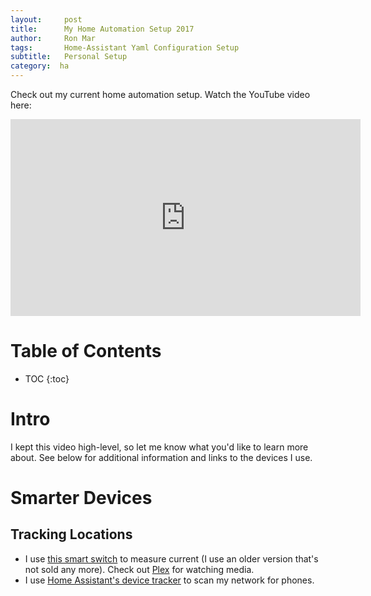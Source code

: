 ```yaml
---
layout:     post
title:      My Home Automation Setup 2017
author:     Ron Mar
tags: 		Home-Assistant Yaml Configuration Setup
subtitle:  	Personal Setup
category:  ha
---
```

<!-- Start Writing Below in Markdown -->

Check out my current home automation setup. Watch the YouTube video here:

<div align="center">
<iframe width="560" height="315"
src="https://www.youtube.com/embed/JZrYzSamEps" frameborder="0" allowfullscreen>
</iframe>
</div>

<h1 id="TOC">Table of Contents</h1>

* TOC
{:toc}

# Intro

I kept this video high-level, so let me know what you'd like to learn more about. See below for additional information and links to the devices I use.

# Smarter Devices

## Tracking Locations

* I use [this smart switch](http://amzn.to/2oruAY3) to measure current (I use an older version that's not sold any more).
Check out [Plex](https://www.plex.tv/) for watching media.
* I use [Home Assistant's device tracker](https://home-assistant.io/components/device_tracker/) to scan my network for phones. 


